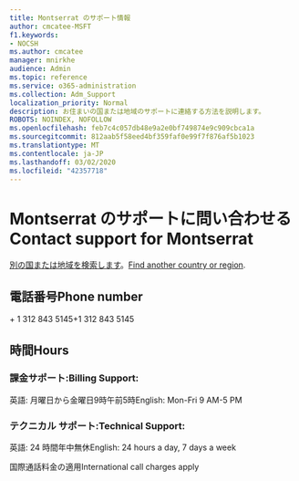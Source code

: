 ```yaml
---
title: Montserrat のサポート情報
author: cmcatee-MSFT
f1.keywords:
- NOCSH
ms.author: cmcatee
manager: mnirkhe
audience: Admin
ms.topic: reference
ms.service: o365-administration
ms.collection: Adm_Support
localization_priority: Normal
description: お住まいの国または地域のサポートに連絡する方法を説明します。
ROBOTS: NOINDEX, NOFOLLOW
ms.openlocfilehash: feb7c4c057db48e9a2e0bf749874e9c909cbca1a
ms.sourcegitcommit: 812aab5f58eed4bf359faf0e99f7f876af5b1023
ms.translationtype: MT
ms.contentlocale: ja-JP
ms.lasthandoff: 03/02/2020
ms.locfileid: "42357718"
---
```

# <a name="contact-support-for-montserrat"></a><span data-ttu-id="f3dcb-103">Montserrat のサポートに問い合わせる</span><span class="sxs-lookup"><span data-stu-id="f3dcb-103">Contact support for Montserrat</span></span>

<span data-ttu-id="f3dcb-104">[別の国または地域を検索します](../contact-support-for-business-products.md)。</span><span class="sxs-lookup"><span data-stu-id="f3dcb-104">[Find another country or region](../contact-support-for-business-products.md).</span></span>

## <a name="phone-number"></a><span data-ttu-id="f3dcb-105">電話番号</span><span class="sxs-lookup"><span data-stu-id="f3dcb-105">Phone number</span></span>
<span data-ttu-id="f3dcb-106">+ 1 312 843 5145</span><span class="sxs-lookup"><span data-stu-id="f3dcb-106">+1 312 843 5145</span></span>

## <a name="hours"></a><span data-ttu-id="f3dcb-107">時間</span><span class="sxs-lookup"><span data-stu-id="f3dcb-107">Hours</span></span>
### <a name="billing-support"></a><span data-ttu-id="f3dcb-108">課金サポート:</span><span class="sxs-lookup"><span data-stu-id="f3dcb-108">Billing Support:</span></span>

<span data-ttu-id="f3dcb-109">英語: 月曜日から金曜日9時午前5時</span><span class="sxs-lookup"><span data-stu-id="f3dcb-109">English: Mon-Fri 9 AM-5 PM</span></span>

### <a name="technical-support"></a><span data-ttu-id="f3dcb-110">テクニカル サポート:</span><span class="sxs-lookup"><span data-stu-id="f3dcb-110">Technical Support:</span></span>

<span data-ttu-id="f3dcb-111">英語: 24 時間年中無休</span><span class="sxs-lookup"><span data-stu-id="f3dcb-111">English: 24 hours a day, 7 days a week</span></span>

<span data-ttu-id="f3dcb-112">国際通話料金の適用</span><span class="sxs-lookup"><span data-stu-id="f3dcb-112">International call charges apply</span></span>
